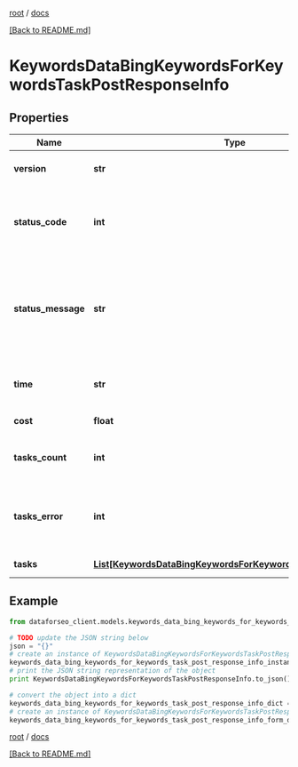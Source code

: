 [root](./../ "root") / [docs](./ "docs")

[[Back to README.md]](./../README.md "[Back to README.md]")

# KeywordsDataBingKeywordsForKeywordsTaskPostResponseInfo

## Properties

Name | Type | Description | Notes
------------ | ------------- | ------------- | -------------
**version** | **str** | the current version of the API | [optional]
**status_code** | **int** | general status code you can find the full list of the response codes here | [optional]
**status_message** | **str** | general informational message you can find the full list of general informational messages here | [optional]
**time** | **str** | total execution time, seconds | [optional]
**cost** | **float** | total tasks cost, USD | [optional]
**tasks_count** | **int** | the number of tasks in the tasks array | [optional]
**tasks_error** | **int** | the number of tasks in the tasks array returned with an error | [optional]
**tasks** | [**List[KeywordsDataBingKeywordsForKeywordsTaskPostTaskInfo]**](KeywordsDataBingKeywordsForKeywordsTaskPostTaskInfo.md) | array of tasks | [optional]

## Example

```python
from dataforseo_client.models.keywords_data_bing_keywords_for_keywords_task_post_response_info import KeywordsDataBingKeywordsForKeywordsTaskPostResponseInfo

# TODO update the JSON string below
json = "{}"
# create an instance of KeywordsDataBingKeywordsForKeywordsTaskPostResponseInfo from a JSON string
keywords_data_bing_keywords_for_keywords_task_post_response_info_instance = KeywordsDataBingKeywordsForKeywordsTaskPostResponseInfo.from_json(json)
# print the JSON string representation of the object
print KeywordsDataBingKeywordsForKeywordsTaskPostResponseInfo.to_json()

# convert the object into a dict
keywords_data_bing_keywords_for_keywords_task_post_response_info_dict = keywords_data_bing_keywords_for_keywords_task_post_response_info_instance.to_dict()
# create an instance of KeywordsDataBingKeywordsForKeywordsTaskPostResponseInfo from a dict
keywords_data_bing_keywords_for_keywords_task_post_response_info_form_dict = keywords_data_bing_keywords_for_keywords_task_post_response_info.from_dict(keywords_data_bing_keywords_for_keywords_task_post_response_info_dict)
```

  

[root](./../ "root") / [docs](./ "docs")

[[Back to README.md]](./../README.md "[Back to README.md]")